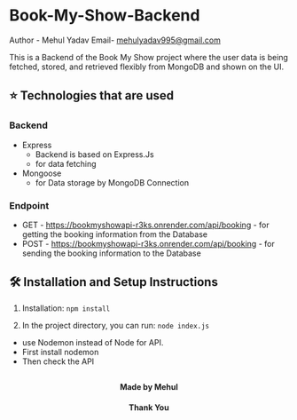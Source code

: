 # Book-My-Show-Backend
Author - Mehul Yadav
Email- mehulyadav995@gmail.com

This is a Backend of the Book My Show project where the user data is being fetched, stored, and retrieved flexibly from MongoDB and shown on the UI.

## ⭐ Technologies that are used
### Backend
-  Express
      - Backend is based on Express.Js
      - for data fetching 
-  Mongoose
      - for Data storage by MongoDB Connection

### Endpoint
- GET -  https://bookmyshowapi-r3ks.onrender.com/api/booking
       - for getting the booking information from the Database
- POST - https://bookmyshowapi-r3ks.onrender.com/api/booking
       - for sending the booking information to the Database 

## 🛠 Installation and Setup Instructions

1. Installation: `npm install`

2. In the project directory, you can run: `node index.js`
- use Nodemon instead of Node for API.
- First install nodemon
- Then check the API 


##
<h4 align="center">Made by Mehul</h4>
<h4 align="center">Thank You</h4>

